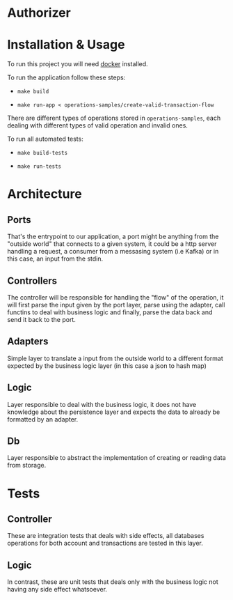 # Authorizer


# Installation & Usage

To run this project you will need [docker](https://www.docker.com/) installed.

To run the application follow these steps:

- `make build`

- `make run-app < operations-samples/create-valid-transaction-flow`

There are different types of operations stored in `operations-samples`, each dealing with different types of valid operation and invalid ones.

To run all automated tests:

- `make build-tests`

- `make run-tests`


# Architecture


## Ports

That's the entrypoint to our application, a port might be anything from the "outside world" that connects to a given system, it could be a http server handling a request, a consumer from a messasing system (i.e Kafka) or in this case, an input from the stdin.


## Controllers

The controller will be responsible for handling the "flow" of the operation, it will first parse the input given by the port layer, parse using the adapter, call functins to deal with business logic and finally, parse the data back and send it back to the port.

## Adapters

Simple layer to translate a input from the outside world to a different format expected by the business logic layer (in this case a json to hash map)

## Logic

Layer responsible to deal with the business logic, it does not have knowledge about the persistence layer and expects the data to already be formatted by an adapter.

## Db

Layer responsible to abstract the implementation of creating or reading data from storage.

# Tests

## Controller

These are integration tests that deals with side effects, all databases operations for both account and transactions are tested in this layer.

## Logic

In contrast, these are unit tests that deals only with the business logic not having any side effect whatsoever.
